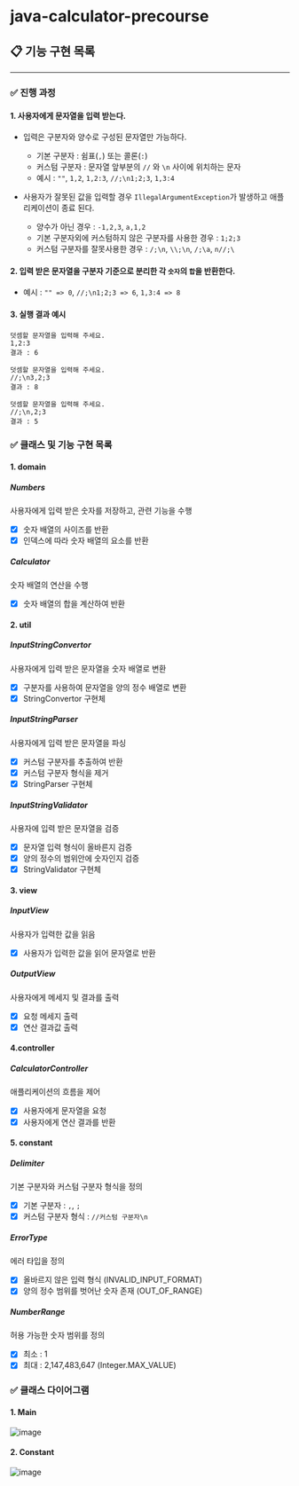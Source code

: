 # java-calculator-precourse

## 📋 기능 구현 목록

---

### ✅ 진행 과정

#### 1. 사용자에게 문자열을 입력 받는다.

- 입력은 구분자와 양수로 구성된 문자열만 가능하다.
    - 기본 구분자 : 쉼표(`,`) 또는 콜론(`:`)
    - 커스텀 구분자 : 문자열 앞부분의 `//` 와 `\n` 사이에 위치하는 문자
    - 예시 : `""`, `1,2`, `1,2:3`, `//;\n1;2;3`, `1,3:4`


- 사용자가 잘못된 값을 입력할 경우 `IllegalArgumentException`가 발생하고 애플리케이션이 종료 된다.
    - 양수가 아닌 경우 : `-1,2,3`, `a,1,2`
    - 기본 구분자외에 커스텀하지 않은 구분자를 사용한 경우 : `1;2;3`
    - 커스텀 구분자를 잘못사용한 경우 : `/;\n`, `\\;\n`, `/;\a`, `n//;\`

#### 2. 입력 받은 문자열을 구분자 기준으로 분리한 각 `숫자`의 `합`을 반환한다.

- 예시 : `"" => 0`, `//;\n1;2;3 => 6`, `1,3:4 => 8`

#### 3. 실행 결과 예시

```text
덧셈할 문자열을 입력해 주세요.
1,2:3
결과 : 6
```

```text
덧셈할 문자열을 입력해 주세요.
//;\n3,2;3
결과 : 8
```

```text
덧셈할 문자열을 입력해 주세요.
//;\n,2;3
결과 : 5
```

### ✅ 클래스 및 기능 구현 목록

#### 1. domain

##### Numbers

사용자에게 입력 받은 숫자를 저장하고, 관련 기능을 수행

- [X] 숫자 배열의 사이즈를 반환
- [X] 인덱스에 따라 숫자 배열의 요소를 반환

##### Calculator

숫자 배열의 연산을 수행

- [X] 숫자 배열의 합을 계산하여 반환

#### 2. util

##### InputStringConvertor

사용자에게 입력 받은 문자열을 숫자 배열로 변환

- [X] 구분자를 사용하여 문자열을 양의 정수 배열로 변환
- [X] StringConvertor 구현체

##### InputStringParser

사용자에게 입력 받은 문자열을 파싱

- [X] 커스텀 구분자를 추출하여 반환
- [X] 커스텀 구분자 형식을 제거
- [X] StringParser 구현체

##### InputStringValidator

사용자에 입력 받은 문자열을 검증

- [X] 문자열 입력 형식이 올바른지 검증
- [X] 양의 정수의 범위안에 숫자인지 검증
- [X] StringValidator 구현체

#### 3. view

##### InputView

사용자가 입력한 값을 읽음

- [X] 사용자가 입력한 값을 읽어 문자열로 반환

##### OutputView

사용자에게 메세지 및 결과를 출력

- [X] 요청 메세지 출력
- [X] 연산 결과값 출력

#### 4.controller

##### CalculatorController

애플리케이션의 흐름을 제어

- [X] 사용자에게 문자열을 요청
- [X] 사용자에게 연산 결과를 반환

#### 5. constant

##### Delimiter

기본 구분자와 커스텀 구분자 형식을 정의

- [X] 기본 구분자 : `,`, `;`
- [X] 커스텀 구분자 형식 : `//커스텀 구분자\n`

##### ErrorType

에러 타입을 정의

- [X] 올바르지 않은 입력 형식 (INVALID_INPUT_FORMAT)
- [X] 양의 정수 범위를 벗어난 숫자 존재 (OUT_OF_RANGE)

##### NumberRange

허용 가능한 숫자 범위를 정의

- [X] 최소 : 1
- [X] 최대 : 2,147,483,647 (Integer.MAX_VALUE)

### ✅ 클래스 다이어그램

#### 1. Main

![image](https://github.com/user-attachments/assets/8b80f32e-bf8e-47cf-a625-9a8e5f45f58a)

#### 2. Constant

![image](https://github.com/user-attachments/assets/2ea3c5e9-5d5b-4be9-8c59-cee83a55e7cf)